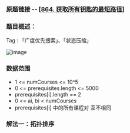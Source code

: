### 原题链接 -- [[864. 获取所有钥匙的最短路径](https://leetcode.cn/problems/shortest-path-to-get-all-keys/)]

### 题目概述：
Tag : 「广度优先搜索」、「状态压缩」

![image](https://user-images.githubusercontent.com/99656524/201506862-1b9a8f94-718f-47f0-87d0-9842787f4f78.png)

### 数据范围
* 1 <= numCourses <= 10^5
* 0 <= prerequisites.length <= 5000
* prerequisites[i].length == 2
* 0 <= ai, bi < numCourses
* prerequisites[i] 中的所有课程对 互不相同

### 解法一：拓扑排序

